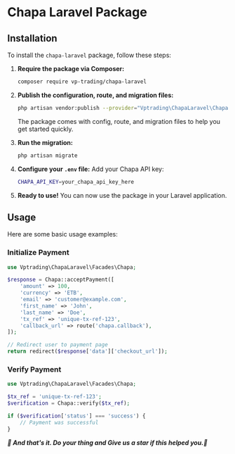 # Chapa Laravel Package

## Installation

To install the `chapa-laravel` package, follow these steps:

1. **Require the package via Composer:**

    ```bash
    composer require vp-trading/chapa-laravel
    ```

2. **Publish the configuration, route, and migration files:**

    ```bash
    php artisan vendor:publish --provider="Vptrading\ChapaLaravel\ChapaServiceProvider"
    ```

    The package comes with config, route, and migration files to help you get started quickly.

3. **Run the migration:**

    ```bash
    php artisan migrate
    ```

4. **Configure your `.env` file:**
   Add your Chapa API key:

    ```bash
    CHAPA_API_KEY=your_chapa_api_key_here
    ```

5. **Ready to use!**
   You can now use the package in your Laravel application.

## Usage

Here are some basic usage examples:

### Initialize Payment

```php
use Vptrading\ChapaLaravel\Facades\Chapa;

$response = Chapa::acceptPayment([
    'amount' => 100,
    'currency' => 'ETB',
    'email' => 'customer@example.com',
    'first_name' => 'John',
    'last_name' => 'Doe',
    'tx_ref' => 'unique-tx-ref-123',
    'callback_url' => route('chapa.callback'),
]);

// Redirect user to payment page
return redirect($response['data']['checkout_url']);
```

### Verify Payment

```php
use Vptrading\ChapaLaravel\Facades\Chapa;

$tx_ref = 'unique-tx-ref-123';
$verification = Chapa::verify($tx_ref);

if ($verification['status'] === 'success') {
    // Payment was successful
}
```

**_🚀 And that's it. Do your thing and Give us a star if this helped you.🚀_**
